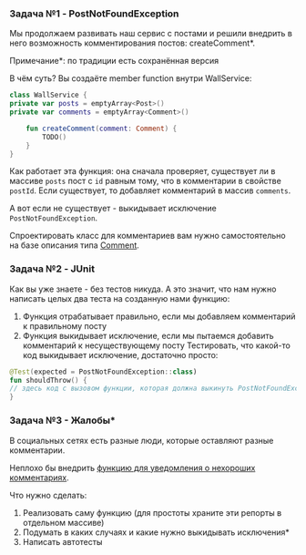 ### Задача №1 - PostNotFoundException
Мы продолжаем развивать наш сервис с постами и решили внедрить в него возможность комментирования постов: createComment*.

Примечание*: по традиции есть сохранённая версия

В чём суть? Вы создаёте member function внутри WallService:
```kotlin
class WallService {
private var posts = emptyArray<Post>()
private var comments = emptyArray<Comment>()

    fun createComment(comment: Comment) {
        TODO()
    }
}
```
Как работает эта функция: она сначала проверяет, существует ли в массиве `posts` пост с `id` равным тому, что в комментарии в свойстве `postId`. Если существует, то добавляет комментарий в массив `comments`.

А вот если не существует - выкидывает исключение `PostNotFoundException`.

Спроектировать класс для комментариев вам нужно самостоятельно на базе описания типа [Comment](https://vk.com/dev/objects/comment).

### Задача №2 - JUnit
Как вы уже знаете - без тестов никуда. А это значит, что нам нужно написать целых два теста на созданную нами функцию:

1. Функция отрабатывает правильно, если мы добавляем комментарий к правильному посту
2. Функция выкидывает исключение, если мы пытаемся добавить комментарий к несуществующему посту
Тестировать, что какой-то код выкидывает исключение, достаточно просто:

```kotlin
@Test(expected = PostNotFoundException::class)
fun shouldThrow() {
// здесь код с вызовом функции, которая должна выкинуть PostNotFoundException
}
```
### Задача №3 - Жалобы*

В социальных сетях есть разные люди, которые оставляют разные комментарии.

Неплохо бы внедрить [функцию для уведомления о нехороших комментариях](https://vk.com/dev/wall.reportComment).

Что нужно сделать:
1. Реализовать саму функцию (для простоты храните эти репорты в отдельном массиве)
2. Подумать в каких случаях и какие нужно выкидывать исключения*
3. Написать автотесты